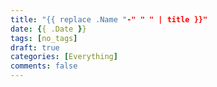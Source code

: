 ```yaml
---
title: "{{ replace .Name "-" " " | title }}"
date: {{ .Date }}
tags: [no_tags]
draft: true
categories: [Everything]
comments: false
---
```


